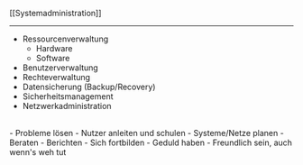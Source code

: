 [[Systemadministration]]

---

- Ressourcenverwaltung 
	- Hardware 
	- Software 
- Benutzerverwaltung 
- Rechteverwaltung 
- Datensicherung (Backup/Recovery) 
- Sicherheitsmanagement 
- Netzwerkadministration
<br>
- Probleme lösen 
- Nutzer anleiten und schulen 
- Systeme/Netze planen 
- Beraten 
- Berichten 
- Sich fortbilden 
- Geduld haben 
- Freundlich sein, auch wenn's weh tut
